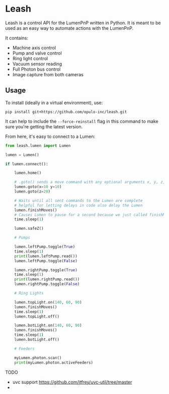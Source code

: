 # Leash

Leash is a control API for the LumenPnP written in Python. It is meant to be used as an easy way to automate actions with the LumenPnP.

It contains:

- Machine axis control
- Pump and valve control
- Ring light control
- Vacuum sensor reading
- Full Photon bus control
- Image capture from both cameras

## Usage

To install (ideally in a virtual environment), use:

`pip install git+https://github.com/opulo-inc/leash.git`

It can help to include the `--force-reinstall` flag in this command to make sure you're getting the latest version.

From here, it's easy to connect to a Lumen:

```python
from leash.lumen import Lumen

lumen = Lumen()

if lumen.connect():

    lumen.home()

    # .goto() sends a move command with any optional arguments x, y, z, a, and b
    lumen.goto(x=10 y=10)
    lumen.goto(z=20)

    # Waits until all sent commands to the Lumen are complete
    # helpful for letting delays in code also delay the Lumen
    lumen.finishMoves()
    # Causes Lumen to pause for a second because we just called finishMoves()
    time.sleep(1)

    lumen.safeZ()

    # Pumps

    lumen.leftPump.toggle(True)
    time.sleep(1)
    print(lumen.leftPump.read())
    lumen.leftPump.toggle(False)

    lumen.rightPump.toggle(True)
    time.sleep(1)
    print(lumen.rightPump.read())
    lumen.rightPump.toggle(False)

    # Ring Lights

    lumen.topLight.on(140, 60, 90)
    lumen.finishMoves()
    time.sleep(1)
    lumen.topLight.off()

    lumen.botLight.on(140, 60, 90)
    lumen.finishMoves()
    time.sleep(1)
    lumen.botLight.off()

    # Feeders

    myLumen.photon.scan()
    print(myLumen.photon.activeFeeders)


```

TODO

- uvc support https://github.com/jtfrey/uvc-util/tree/master
- 
